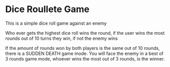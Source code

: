 # Dice Roullete Game
This is a simple dice roll game against an enemy

Who ever gets the highest dice roll wins the round, if the user wins the most rounds out of 10 turns they win, if not the enemy wins

If the amount of rounds won by both players is the same out of 10 rounds, there is a SUDDEN DEATH game mode. You will face the enemy in a best of 3 rounds game mode, whoever wins the most out of 3 rounds, is the winner.
